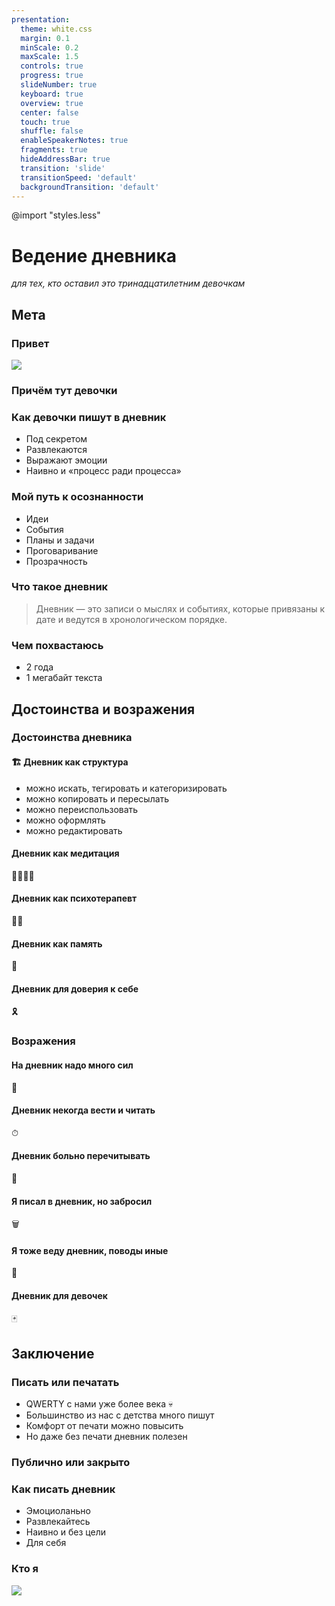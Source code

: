 ```yaml
---
presentation:
  theme: white.css
  margin: 0.1
  minScale: 0.2
  maxScale: 1.5
  controls: true
  progress: true
  slideNumber: true
  keyboard: true
  overview: true
  center: false
  touch: true
  shuffle: false
  enableSpeakerNotes: true
  fragments: true
  hideAddressBar: true
  transition: 'slide'
  transitionSpeed: 'default'
  backgroundTransition: 'default'
---
```


@import "styles.less"

<!-- slide class="milestone" data-notes="" -->

# Ведение дневника
*для тех, кто оставил это тринадцатилетним девочкам*

<!-- slide class="milestone" data-notes="5 min"-->
## Мета

<!-- slide id="hi" data-notes="Меня зовут Мартын и вы можете меня знать по таким докладам как..."-->
### Привет

![](../assets/troy-mccryre.png)

<!-- slide data-notes="Дело в том, что у осталось такое предубеждение с детства. Однажды я в поисках листа бумаги открыл записную книжку и обнаружил в ней личные записи дочери лучшей подруги моей мамы. Я её закрыл сразу, почти. С тех пор, мнение не обновлялось вплоть до ведения собственного дневника" -->
### Причём тут девочки

<!-- slide -->
### Как девочки пишут в дневник

- Под секретом <!-- .element: class="fragment" data-fragment-index="4" -->
- Развлекаются  <!-- .element: class="fragment" data-fragment-index="2" -->
- Выражают эмоции <!-- .element: class="fragment" data-fragment-index="1" -->
- Наивно и «процесс ради процесса»  <!-- .element: class="fragment" data-fragment-index="3" -->

<!-- slide -->
### Мой путь к осознанности

- Идеи  <!-- .element: class="fragment" data-fragment-index="1" -->
- События  <!-- .element: class="fragment" data-fragment-index="5" -->
- Планы и задачи  <!-- .element: class="fragment" data-fragment-index="3" -->
- Проговаривание  <!-- .element: class="fragment" data-fragment-index="4" -->
- Прозрачность <!-- .element: class="fragment" data-fragment-index="6" -->

<!-- slide data-notes="Выписывание мыслей и событий с привязкой к дате (в хронологическом порядке). Каждый из вас уже ведёт дневник так как в интернете полно сервисов связывающих вашу активность с датами."-->
### Что такое дневник

> Дневник — это записи о мыслях и событиях, которые привязаны к дате и ведутся в хронологическом порядке.

<!-- slide data-notes="Для сравнения: Война и Мир весит 6 мегабайт"-->
### Чем похвастаюсь

- 2 года  <!-- .element: class="fragment" data-fragment-index="1" -->
- 1 мегабайт текста  <!-- .element: class="fragment" data-fragment-index="2" -->
  
<!-- slide vertical=true data-notes="как именно пишешь; за сколько дней; чуть пояснений; побольше описания" data-background-image="../assets/diary-talk/full-diary-example.png" -->

<!-- ![](../assets/diary-talk/full-diary-example.png) -->


<!-- slide class="milestone" data-notes="12 min. Далее я расскажу про достоинства ведения дневника и возражения. Их получилось по 5 штук"-->
## Достоинства и возражения

<!-- slide -->
### Достоинства дневника

<!-- slide -->
#### 🏗 Дневник как структура

- можно искать, тегировать и категоризировать <!-- .element: class="fragment" data-fragment-index="1" -->
- можно копировать и пересылать <!-- .element: class="fragment" data-fragment-index="4" -->
- можно переиспользовать <!-- .element: class="fragment" data-fragment-index="2" -->
- можно оформлять <!-- .element: class="fragment" data-fragment-index="3" -->
- можно редактировать <!-- .element: class="fragment" data-fragment-index="5" -->

<!-- slide  class="emoji" data-notes="ℹ️ Можно без углубления и объяснений медитации; Дневник утешает «голоса»; Выслушивание лучше чем глушение; Некоторые мысли делают больно если их не высказать;"-->
#### Дневник как медитация

🧘‍♀️🧘‍♂️ 

<!-- slide  class="emoji" data-notes="Дневник помогает понять своё состояние — Примеры с прочтением дневников из прошлого; Дневник помогает формулировать мысли"-->
#### Дневник как психотерапевт

👨‍⚕️ 

<!-- slide  class="emoji" data-notes="Дневник — инструмент, который укрепляет память: описывая опыт, делаешь нейронные связи сильнее, разбирая ошибки — осознаешь и стараешься их не совершать. 🛑 Дневник лучше чем память: мозг неявно меняется и меняет память, а дневник — нет. 🛑 Я бы хотел привести пример как исказил какое-то событие, а в дневнике описано было точнее, но на практике я хорошо помню именно благодаря тому что записываю. 🛑 Вероника Нуркова и Элизабет Лофтус"-->
#### Дневник как память

🧠 


<!-- slide  class="emoji" data-notes="Пример с интуитивными догадками в дневнике, которые оказались верными 🛑 Примеры про отправку дневника в будущее себе и Саше 🛑 - стоит больше про практический опыт 🛑 пользовательский путь; что значит получить письмо от себя из прошлого; опиши эмоции" -->
#### Дневник для доверия к себе

🎗 

<!-- slide -->
### Возражения
 
<!-- slide  class="emoji" data-notes="Вы можете начать с малого и без готовой системы. Я дорабатывал свой дневник, привычки и требования постепенно. С самого начала это приносило мне удовольствие и пользу. У меня есть еженедельная задача на обработку дневника и есть привычка писать в него по несколько раз в день."-->
#### На дневник надо много сил

🔋

<!-- slide vertical=true data-background-image="../assets/diary-talk/diary-task-example.png" -->
<!-- ![](../assets/diary-talk/diary-task-example.png) -->

<!-- slide  class="emoji" data-notes="Написание и чтение дневника не обязанность, а развлечение. Избегания могу появиться если: дневник пишется одним большим куском, неупорядочен, смешан с задачами и обязательствами, уходит много времени каждый раз, не напоминает о себе, скрыт от глаз. Я пишу в Notion, но это не единственный инструмент. Попробуйте поиграться с этим и начините с малого: один раз утром, в обед или перед сном"-->
#### Дневник некогда вести и читать

⏱ 

<!-- slide vertical=true data-background-image="../assets/diary-talk/example-of-dairy.png" -->
<!-- ![](../assets/diary-talk/example-of-dairy.png) -->

<!-- slide  class="emoji" data-notes="Такое встречается, хотя сам не сталкивался. Это может быть связано с прошлыми заблуждениями, ложными решениями и травмирующими событиями. Если читать дневник больно, то это сигнал, что стоит обратиться за помощью или проработать это в дневнике." -->
#### Дневник больно перечитывать

🤕 

<!-- slide vertical=true data-background-size="contain" data-background-image="../assets/diary-talk/day-dairy-example.png"-->
<!-- ![](../assets/diary-talk/day-dairy-example.png) -->

<!-- slide  class="emoji" data-notes="Возможно вы поставили завышенную планку и затраты не стоили результата. Вы можете вести дневник так как вам нравится, а не как «надо». Ещё возможен «провал с отказом». это когда я привязываюсь ко времени и частоте, но не укладываюсь и перестаю следовать плану совсем." -->
#### Я писал в дневник, но забросил

🗑 

<!-- slide class="emoji" data-notes="Пожалуйста, делитесь со мной своим опытом и открытиями в ведении дневника"-->
#### Я тоже веду дневник, поводы иные

🤝

<!-- slide class="emoji" data-notes="это предупреждение и сексизм. Ни девочки, ни женщины, ни я, ни даже Аллах не ответственны за то, что вы совмеваетесь в ведении дневника" -->
#### Дневник для девочек

🃏

<!-- slide class="milestone" -->
## Заключение

<!-- slide data-notes="ℹ️ стоит покороче без ухода в другой контекст"-->
### Писать или печатать

- QWERTY с нами уже более века 💀 <!-- .element: class="fragment" data-fragment-index="2" -->
- Большинство из нас с детства много пишут <!-- .element: class="fragment" data-fragment-index="1" -->
- Комфорт от печати можно повысить <!-- .element: class="fragment" data-fragment-index="3" -->
- Но даже без печати дневник полезен <!-- .element: class="fragment" data-fragment-index="4" -->

<!-- slide data-notes="ℹ️ Стоит напомнить о соцсетях и плавно перейти к инсте 🛑Доверие влияет на свободу описания личных переживаний. 🛑 По-умолчнаию стоит вести закрытый дневник. А по истечению времени можно делиться им с близкими или даже публиковать для всех желающих. 🛑 Для внешнего наблюдателя хочется быть лучшей версией себя, что может проявлятся в искажениям в социальных сетях. Тяжело доверять всем вокруг ведь кто угодно может начать пользоваться вашей наивностью." -->
### Публично или закрыто

<!-- slide data-notes="Пишите его так словно тринадцатилетняя девочка. А если бы я начал вести дневник с 13 лет, то мог бы лучше знать какие ошибки и успехи я совершал, а также лучше бы понимал прошлого себя с детства" -->
### Как писать дневник

- Эмоциоланьно
- Развлекайтесь
- Наивно и без цели
- Для себя

<!-- slide data-notes="Я Мартын. Занимаюсь не только тем, что пишу в днивник. Я Фронтендер и Скрам-мастер. В работе дневник мне помогает быстрее принимать решения и учиться на ошибках. Сейчас нахожусь в поиске команд и проектов." -->
### Кто я

![](../assets/m-i.jpg)